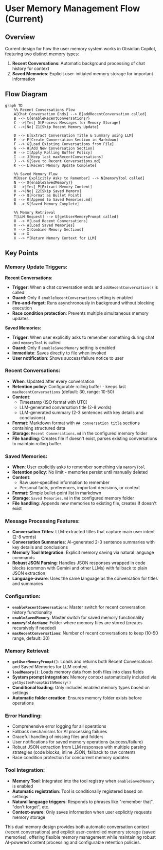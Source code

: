 # User Memory Management Flow (Current)

## Overview

Current design for how the user memory system works in Obsidian Copilot, featuring two distinct memory types:

1. **Recent Conversations**: Automatic background processing of chat history for context
2. **Saved Memories**: Explicit user-initiated memory storage for important information

## Flow Diagram

```mermaid
graph TD
    %% Recent Conversations Flow
    A[Chat Conversation Ends] --> B[addRecentConversation called]
    B --> C{enableRecentConversations?}
    C -->|Yes| D[Process Messages for Memory Storage]
    C -->|No| Z1[Skip Recent Memory Update]

    D --> E[Extract Conversation Title & Summary using LLM]
    E --> F[Create Conversation Section in Markdown]
    F --> G[Load Existing Conversations from File]
    G --> H[Add New Conversation Section]
    H --> I[Apply Rolling Buffer Policy]
    I --> J[Keep last maxRecentConversations]
    J --> K[Save to Recent Conversations.md]
    K --> L[Recent Memory Update Complete]

    %% Saved Memory Flow
    M[User Explicitly Asks to Remember] --> N[memoryTool called]
    N --> O{enableSavedMemory?}
    O -->|Yes| P[Extract Memory Content]
    O -->|No| Z2[Skip Saved Memory]
    P --> Q[Format as Bullet Point]
    Q --> R[Append to Saved Memories.md]
    R --> S[Saved Memory Complete]

    %% Memory Retrieval
    T[LLM Request] --> U[getUserMemoryPrompt called]
    U --> V[Load Recent Conversations]
    U --> W[Load Saved Memories]
    V --> X[Combine Memory Sections]
    W --> X
    X --> Y[Return Memory Context for LLM]
```

## Key Points

### Memory Update Triggers:

**Recent Conversations:**

- **Trigger**: When a chat conversation ends and `addRecentConversation()` is called
- **Guard**: Only if `enableRecentConversations` setting is enabled
- **Fire-and-forget**: Runs asynchronously in background without blocking execution
- **Race condition protection**: Prevents multiple simultaneous memory updates

**Saved Memories:**

- **Trigger**: When user explicitly asks to remember something during chat and `memoryTool` is called
- **Guard**: Only if `enableSavedMemory` setting is enabled
- **Immediate**: Saves directly to file when invoked
- **User notification**: Shows success/failure notice to user

### Recent Conversations:

- **When**: Updated after every conversation
- **Retention policy**: Configurable rolling buffer - keeps last `maxRecentConversations` (default: 30, range: 10-50)
- **Content**:
  - Timestamp (ISO format with UTC)
  - LLM-generated conversation title (2-8 words)
  - LLM-generated summary (2-3 sentences with key details and conclusions)
- **Format**: Markdown format with `## conversation title` sections containing structured data
- **Storage**: `Recent Conversations.md` in the configured memory folder
- **File handling**: Creates file if doesn't exist, parses existing conversations to maintain rolling buffer

### Saved Memories:

- **When**: User explicitly asks to remember something via `memoryTool`
- **Retention policy**: No limit - memories persist until manually deleted
- **Content**:
  - Raw user-specified information to remember
  - Personal facts, preferences, important decisions, or context
- **Format**: Simple bullet-point list in markdown
- **Storage**: `Saved Memories.md` in the configured memory folder
- **File handling**: Appends new memories to existing file, creates if doesn't exist

### Message Processing Features:

- **Conversation Titles**: LLM-extracted titles that capture main user intent (2-8 words)
- **Conversation Summaries**: AI-generated 2-3 sentence summaries with key details and conclusions
- **Memory Tool Integration**: Explicit memory saving via natural language commands
- **Robust JSON Parsing**: Handles JSON responses wrapped in code blocks (common with Gemini and other LLMs) with fallback to plain JSON extraction
- **Language-aware**: Uses the same language as the conversation for titles and summaries

### Configuration:

- **`enableRecentConversations`**: Master switch for recent conversation history functionality
- **`enableSavedMemory`**: Master switch for saved memory functionality
- **`memoryFolderName`**: Folder where memory files are stored (creates recursively if needed)
- **`maxRecentConversations`**: Number of recent conversations to keep (10-50 range, default: 30)

### Memory Retrieval:

- **`getUserMemoryPrompt()`**: Loads and returns both Recent Conversations and Saved Memories for LLM context
- **`loadMemory()`**: Loads memory data from both files into class fields
- **System prompt integration**: Memory context automatically included via `getSystemPromptWithMemory()`
- **Conditional loading**: Only includes enabled memory types based on settings
- **Automatic folder creation**: Ensures memory folder exists before operations

### Error Handling:

- Comprehensive error logging for all operations
- Fallback mechanisms for AI processing failures
- Graceful handling of missing files and folders
- User notifications for saved memory operations (success/failure)
- Robust JSON extraction from LLM responses with multiple parsing strategies (code blocks, inline JSON, fallback to raw content)
- Race condition protection for concurrent memory updates

### Tool Integration:

- **Memory Tool**: Integrated into the tool registry when `enableSavedMemory` is enabled
- **Automatic registration**: Tool is conditionally registered based on settings
- **Natural language triggers**: Responds to phrases like "remember that", "don't forget", etc.
- **Context-aware**: Only saves information when user explicitly requests memory storage

This dual memory design provides both automatic conversation context (recent conversations) and explicit user-controlled memory storage (saved memories), offering flexible memory management while maintaining robust AI-powered content processing and configurable retention policies.
